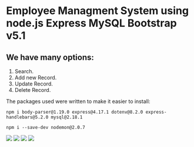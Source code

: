 # Employee Managment System using node.js Express MySQL Bootstrap v5.1

## We have many options:
1. Search.
2. Add new Record.
3. Update Record.
4. Delete Record.

The packages used were written to make it easier to install:
```
npm i body-parser@1.19.0 express@4.17.1 dotenv@8.2.0 express-handlebars@5.2.0 mysql@2.18.1
```
```
npm i --save-dev nodemon@2.0.7
```

<div>
<img src="https://user-images.githubusercontent.com/35015159/188751482-d34c29d9-a411-4fe6-8d47-68452a074312.jpg" />
<img src="https://user-images.githubusercontent.com/35015159/188751030-d77e5ff8-063f-4a26-a589-03725375a730.jpg" />
<img src="https://user-images.githubusercontent.com/35015159/188751030-d77e5ff8-063f-4a26-a589-03725375a730.jpg" />
<img src="https://user-images.githubusercontent.com/35015159/188751047-a6db742d-0c0b-4952-b8f9-6ea42bf79ecc.jpg" />
</div>
